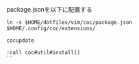 package.jsonを以下に配置する

```
ln -s $HOME/dotfiles/vim/coc/package.json $HOME/.config/coc/extensions/
```

```
cocupdate
```

```
:call coc#util#install()
``
